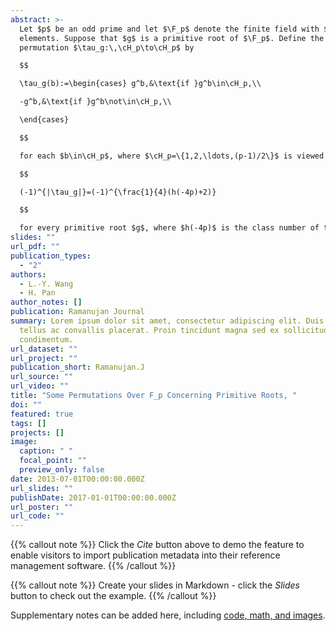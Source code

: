 ```yaml
---
abstract: >-
  Let $p$ be an odd prime and let $\F_p$ denote the finite field with $p$
  elements. Suppose that $g$ is a primitive root of $\F_p$. Define the
  permutation $\tau_g:\,\cH_p\to\cH_p$ by

  $$

  \tau_g(b):=\begin{cases} g^b,&\text{if }g^b\in\cH_p,\\

  -g^b,&\text{if }g^b\not\in\cH_p,\\

  \end{cases}

  $$

  for each $b\in\cH_p$, where $\cH_p=\{1,2,\ldots,(p-1)/2\}$ is viewed as a subset of $\F_p$. In this paper, we investigate the sign of $\tau_g$. For example, if $p\equiv 5\pmod{8}$, then

  $$

  (-1)^{|\tau_g|}=(-1)^{\frac{1}{4}(h(-4p)+2)}

  $$

  for every primitive root $g$, where $h(-4p)$ is the class number of the imaginary  quadratic field $\Q(\sqrt{-4p})$.
slides: ""
url_pdf: ""
publication_types:
  - "2"
authors:
  - L.-Y. Wang
  - H. Pan
author_notes: []
publication: Ramanujan Journal
summary: Lorem ipsum dolor sit amet, consectetur adipiscing elit. Duis posuere
  tellus ac convallis placerat. Proin tincidunt magna sed ex sollicitudin
  condimentum.
url_dataset: ""
url_project: ""
publication_short: Ramanujan.J
url_source: ""
url_video: ""
title: "Some Permutations Over F_p Concerning Primitive Roots, "
doi: ""
featured: true
tags: []
projects: []
image:
  caption: " "
  focal_point: ""
  preview_only: false
date: 2013-07-01T00:00:00.000Z
url_slides: ""
publishDate: 2017-01-01T00:00:00.000Z
url_poster: ""
url_code: ""
---
```


{{% callout note %}}
Click the *Cite* button above to demo the feature to enable visitors to import publication metadata into their reference management software.
{{% /callout %}}

{{% callout note %}}
Create your slides in Markdown - click the *Slides* button to check out the example.
{{% /callout %}}

Supplementary notes can be added here, including [code, math, and images](https://wowchemy.com/docs/writing-markdown-latex/).
